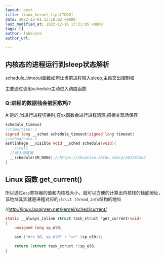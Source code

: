 ```yaml
---
layout: post
title: linux_kernel_tips[TODO]
date: 2022-12-01 13:10:02 +0800
last_modified_at: 2022-12-16 17:21:05 +0800
tags: []
author: fakecore
author_url: 

---
```




## 内核态的进程运行到sleep状态解析

schedule_timeout函数如何让当前进程陷入sleep,主动交出控制权

主要通过调用schedule主动进入调度函数

### Q:进程的数据栈会被回收吗?

A:是的,当进行进程切换时,在xx函数会进行进程清理,把相关现场保存

```c
schedule_timeout
//time/timer.c
signed long __sched schedule_timeout(signed long timeout)
//sched/core.c
asmlinkage __visible void __sched schedule(void){
	//call
  //进入调度器
  __schedule(SM_NONE);//https://zhuanlan.zhihu.com/p/363791563
}
```

## Linux 函数 get_current()

所以通过`esp`寄存器的值和内核栈大小，就可以方便的计算出内核栈的栈底地址，该地址其实就是进程对应的`struct thread_info`结构的地址

//http://linux.laoqinren.net/kernel/sched/current/

```c
static __always_inline struct task_struct *get_current(void)
{
	unsigned long sp_el0;

	asm ("mrs %0, sp_el0" : "=r" (sp_el0));

	return (struct task_struct *)sp_el0;
}
```

